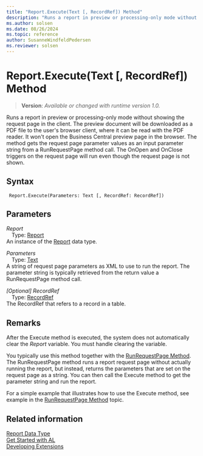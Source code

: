 ```yaml
---
title: "Report.Execute(Text [, RecordRef]) Method"
description: "Runs a report in preview or processing-only mode without showing the request page in the client."
ms.author: solsen
ms.date: 08/26/2024
ms.topic: reference
author: SusanneWindfeldPedersen
ms.reviewer: solsen
---
```

[//]: # (START>DO_NOT_EDIT)
[//]: # (IMPORTANT:Do not edit any of the content between here and the END>DO_NOT_EDIT.)
[//]: # (Any modifications should be made in the .xml files in the ModernDev repo.)
# Report.Execute(Text [, RecordRef]) Method
> **Version**: _Available or changed with runtime version 1.0._

Runs a report in preview or processing-only mode without showing the request page in the client. The preview document will be downloaded as a PDF file to the user's browser client, where it can be read with the PDF reader. It won't open the Business Central preview page in the browser. The method gets the request page parameter values as an input parameter string from a RunRequestPage method call. The OnOpen and OnClose triggers on the request page will run even though the request page is not shown.


## Syntax
```AL
 Report.Execute(Parameters: Text [, RecordRef: RecordRef])
```
## Parameters
*Report*  
&emsp;Type: [Report](report-data-type.md)  
An instance of the [Report](report-data-type.md) data type.  

*Parameters*  
&emsp;Type: [Text](../text/text-data-type.md)  
A string of request page parameters as XML to use to run the report. The parameter string is typically retrieved from the return value a RunRequestPage method call.  

*[Optional] RecordRef*  
&emsp;Type: [RecordRef](../recordref/recordref-data-type.md)  
The RecordRef that refers to a record in a table.  



[//]: # (IMPORTANT: END>DO_NOT_EDIT)

## Remarks  

After the Execute method is executed, the system does not automatically clear the *Report* variable. You must handle clearing the variable.

You typically use this method together with the [RunRequestPage Method](../../methods-auto/report/report-runrequestpage-method.md). The RunRequestPage method runs a report request page without actually running the report, but instead, returns the parameters that are set on the request page as a string. You can then call the Execute method to get the parameter string and run the report.  

 For a simple example that illustrates how to use the Execute method, see example in the [RunRequestPage Method](../../methods-auto/report/report-runrequestpage-method.md) topic.  

## Related information
[Report Data Type](report-data-type.md)  
[Get Started with AL](../../devenv-get-started.md)  
[Developing Extensions](../../devenv-dev-overview.md)